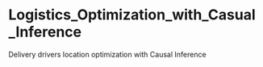 # Logistics_Optimization_with_Casual_Inference
Delivery drivers location optimization with Causal Inference 
